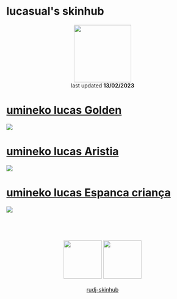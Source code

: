 # lucasual's skinhub
<p align="center">
<a href="https://osu.ppy.sh/users/19779106">
  <img src="https://a.ppy.sh/19779106"  
       width="150"
       height="150"></a>
<br>
last updated <b>13/02/2023</b>
</p>

# [umineko lucas Golden](https://github.com/rudj-skinhub/woal/raw/tyfh/lucasual/umineko%20lucas%20Golden.osk)
[![](https://i.imgur.com/iOfGWqo.jpeg)](https://github.com/rudj-skinhub/woal/raw/tyfh/lucasual/umineko%20lucas%20Golden.osk)

# [umineko lucas Aristia](https://github.com/rudj-skinhub/woal/raw/tyfh/lucasual/umineko%20lucas%20Aristia.osk)
[![](https://i.imgur.com/81ETUdK.jpeg)](https://github.com/rudj-skinhub/woal/raw/tyfh/lucasual/umineko%20lucas%20Aristia.osk)

# [umineko lucas Espanca criança](https://github.com/rudj-skinhub/woal/raw/tyfh/lucasual/umineko%20lucas%20Espanca%20crian%C3%A7a.osk)
[![](https://i.imgur.com/gwkzJC8.jpeg)](https://github.com/rudj-skinhub/woal/raw/tyfh/lucasual/umineko%20lucas%20Espanca%20crian%C3%A7a.osk)

#
<p align="center">
  <br></br>
  <a href="https://www.youtube.com/channel/UCa0w_93_MGTYeo5OxHHNuJQ">
  <img src="https://i.imgur.com/YWbDUUy.png"  
       width="100" 
       height="100"></a>
  <a href="https://twitter.com/brainaneurysm0">
  <img src="https://i.imgur.com/PUQ5uWf.png" 
       width="100" 
       height="100"></a>
  <br></br>
  <a href="README.md">rudj-skinhub</a>
 </p>
